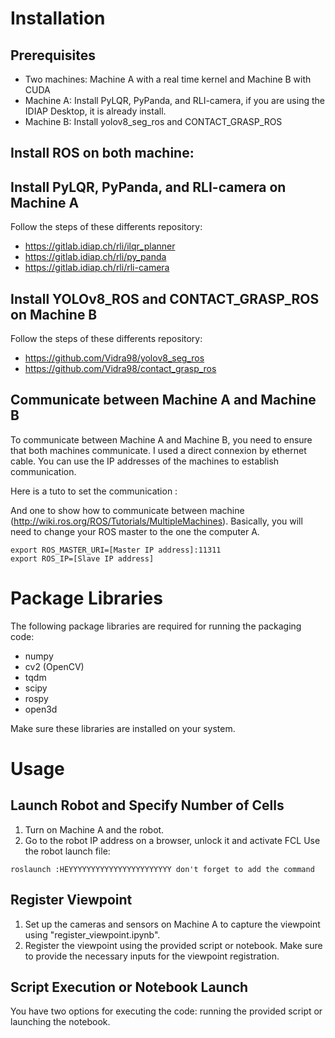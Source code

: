 # Installation

## Prerequisites
- Two machines: Machine A with a real time kernel and Machine B with CUDA
- Machine A: Install PyLQR, PyPanda, and RLI-camera, if you are using the IDIAP Desktop, it is already install.
- Machine B: Install yolov8_seg_ros and CONTACT_GRASP_ROS

## Install ROS on both machine:
## Install PyLQR, PyPanda, and RLI-camera on Machine A
Follow the steps of these differents repository:

- https://gitlab.idiap.ch/rli/ilqr_planner
- https://gitlab.idiap.ch/rli/py_panda
- https://gitlab.idiap.ch/rli/rli-camera
   
## Install YOLOv8_ROS and CONTACT_GRASP_ROS on Machine B
Follow the steps of these differents repository:

- https://github.com/Vidra98/yolov8_seg_ros
- https://github.com/Vidra98/contact_grasp_ros

## Communicate between Machine A and Machine B
To communicate between Machine A and Machine B, you need to ensure that both machines communicate. I used a direct connexion by ethernet cable. You can use the IP addresses of the machines to establish communication.

Here is a tuto to set the communication :

And one to show how to communicate between machine (http://wiki.ros.org/ROS/Tutorials/MultipleMachines). Basically, you will need to change your ROS master to the one the computer A. 

```
export ROS_MASTER_URI=[Master IP address]:11311
export ROS_IP=[Slave IP address]
```

# Package Libraries
The following package libraries are required for running the packaging code:

- numpy
- cv2 (OpenCV)
- tqdm
- scipy
- rospy
- open3d

Make sure these libraries are installed on your system.

# Usage

## Launch Robot and Specify Number of Cells
1. Turn on Machine A and the robot.
2. Go to the robot IP address on a browser, unlock it and activate FCL
Use the robot launch file:
```
roslaunch :HEYYYYYYYYYYYYYYYYYYYYYYY don't forget to add the command
```

## Register Viewpoint
1. Set up the cameras and sensors on Machine A to capture the viewpoint using "register_viewpoint.ipynb".
2. Register the viewpoint using the provided script or notebook. Make sure to provide the necessary inputs for the viewpoint registration.

## Script Execution or Notebook Launch
You have two options for executing the code: running the provided script or launching the notebook.
